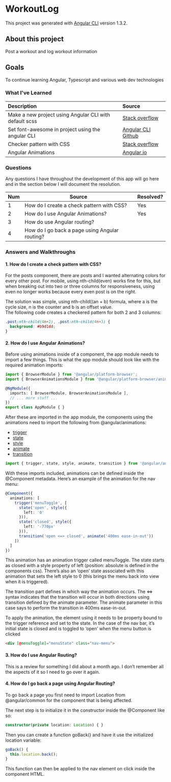 # WorkoutLog

This project was generated with [Angular CLI](https://github.com/angular/angular-cli) version 1.3.2.

## About this project
Post a workout and log workout information

## Goals
To continue learning Angular, Typescript and various web dev technologies

### What I've Learned


| Description        | Source  |
|:-------------------|:-----------------------|
|Make a new project using Angular CLI with default scss |[Stack overflow](https://stackoverflow.com/questions/36220256/angular-cli-sass-options)|
|Set font-awesome in project using the angular CLI|[Angular CLI Github](https://github.com/angular/angular-cli/blob/master/docs/documentation/stories/include-font-awesome.md)|
|Checker pattern with CSS|[Stack overflow](https://stackoverflow.com/questions/31184643/how-to-2-column-alternating-div-background)|
|Angular Animations|[Angular.io](https://angular.io/guide/animations)|

### Questions

Any questions I have throughout the development of this app will go here 
and in the section below I will document the resolution.

|Num| Source  | Resolved?|
|---|--------|----------|
|1|How do I create a check pattern with CSS?|Yes|
|2|How do I use Angular Animations?|Yes|
|3|How do use Angular routing?||
|4|How do I go back a page using Angular routing?||


### Answers and Walkthroughs

#### 1.  How do I create a check pattern with CSS?

For the posts component, there are posts and I wanted alternating colors for 
every other post.  For mobile, using nth-child(even) works fine for this, 
but when breaking out into two or three columns for responsiveness, 
using even no longer works because every even post is on the right.

The solution was simple, using nth-child((an + b) formula, 
where a is the cycle size, n is the counter and b is an offset value.  
The following code creates a checkered pattern for both 2 and 3 columns:

```css
.post:nth-child(4n+2), .post:nth-child(4n+3) {
  background: #b9d1dd;
}
```

#### 2.  How do I use Angular Animations?

Before using animations inside of a component, 
the app module needs to import a few things.  This is what the app 
module should look like with the required animation imports:

```typescript
import { BrowserModule } from '@angular/platform-browser';
import { BrowserAnimationsModule } from '@angular/platform-browser/animations';

@NgModule({
  imports: [ BrowserModule, BrowserAnimationsModule ],
  // ... more stuff ...
})
export class AppModule { }
```

After these are imported in the app module, the components using the 
animations need to import the following from @angular/animations:

* [trigger](https://angular.io/api/animations/trigger)
* [state](https://angular.io/api/animations/state)
* [style](https://angular.io/api/animations/style)
* [animate](https://angular.io/api/animations/animate)
* [transition](https://angular.io/api/animations/transition)
```typescript
import { trigger, state, style, animate, transition } from '@angular/animations';
```
With these imports included, animations can be defined inside the 
@Component metadata.  Here’s an example of the animation for the nav menu:
```typescript
@Component({
  animations: [
    trigger('menuToggle', [
      state('open', style({
        left: '0'
      })),
      state('closed', style({
        left: '-770px'
      })),
      transition('open <=> closed', animate('400ms ease-in-out'))
    ])
  ]
})
```
This animation has an animation trigger called menuToggle.  The state starts as closed with a style property of left (position: absolute is defined in the components css).  There’s also an ‘open’ state associated with this animation that sets the left style to 0 (this brings the menu back into view when it is triggered).

The transition part defines in which way the animation occurs.  The ⇔ syntax indicates that the transition will occur in both directions using transition defined by the animate parameter.  The animate parameter in this case says to perform the transition in 400ms ease-in-out.

To apply the animation, the element using it needs to be property bound to the trigger reference and set to the state.  In the case of the nav bar, it’s initial state is closed and is toggled to ‘open’ when the menu button is clicked
```html
<div [@menuToggle]="menuState" class="nav-menu">
```

#### 3. How do I use Angular Routing?
This is a review for something I did about a month ago.  I don’t remember all the aspects of it so I need to go over it again.

#### 4. How do I go back a page using Angular Routing?
To go back a page you first need to import Location from @angular/common for the component that is being affected.

The next step is to initialize it in the constructor inside the @Component  like so:
```typescript
constructor(private location: Location) { }
```
Then you can create a function goBack() and have it use the initialized location variable:
```typescript
goBack() {
  this.location.back();
}
```

This function can then be applied to the nav element on click inside the component HTML.
